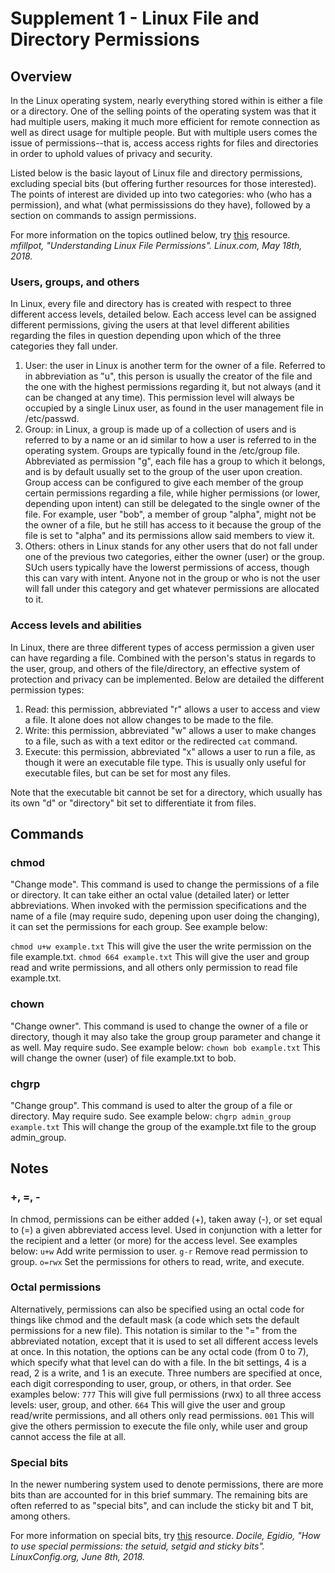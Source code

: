 # Supplement 1 - Linux File and Directory Permissions

## Overview
In the Linux operating system, nearly everything stored within is either a file or a directory.  One of the selling points of the operating system was that it had multiple users, making it much more efficient for remote connection as well as direct usage for multiple people.  But with multiple users comes the issue of permissions--that is, access access rights for files and directories in order to uphold values of privacy and security.

Listed below is the basic layout of Linux file and directory permissions, excluding special bits (but offering further resources for those interested).  The points of interest are divided up into two categories: who (who has a permission), and what (what permississions do they have), followed by a section on commands to assign permissions.

For more information on the topics outlined below, try [this](https://www.linux.com/training-tutorials/understanding-linux-file-permissions/) resource.
*mfillpot, "Understanding Linux File Permissions".  Linux.com, May 18th, 2018.*

### Users, groups, and others
In Linux, every file and directory has is created with respect to three different access levels, detailed below.  Each access level can be assigned different permissions, giving the users at that level different abilities regarding the files in question depending upon which of the three categories they fall under.

 1. User: the user in Linux is another term for the owner of a file.  Referred to in abbreviation as "u", this person is usually the creator of the file and the one with the highest permissions regarding it, but not always (and it can be changed at any time).  This permission level will always be occupied by a single Linux user, as found in the user management file in /etc/passwd.
 2. Group: in Linux, a group is made up of a collection of users and is referred to by a name or an id similar to how a user is referred to in the operating system.  Groups are typically found in the /etc/group file.  Abbreviated as permission "g", each file has a group to which it belongs, and is by default usually set to the group of the user upon creation.  Group access can be configured to give each member of the group certain permissions regarding a file, while higher permissions (or lower, depending upon intent) can still be delegated to the single owner of the file.  For example, user "bob", a member of group "alpha", might not be the owner of a file, but he still has access to it because the group of the file is set to "alpha" and its permissions allow said members to view it.
 3. Others: others in Linux stands for any other users that do not fall under one of the previous two categories, either the owner (user) or the group.  SUch users typically have the lowerst permissions of access, though this can vary with intent.  Anyone not in the group or who is not the user will fall under this category and get whatever permissions are allocated to it.
 
### Access levels and abilities
In Linux, there are three different types of access permission a given user can have regarding a file.  Combined with the person's status in regards to the user, group, and others of the file/directory, an effective system of protection and privacy can be implemented.  Below are detailed the different permission types:

 1. Read: this permission, abbreviated "r" allows a user to access and view a file.  It alone does not allow changes to be made to the file.
 2. Write: this permission, abbreviated "w" allows a user to make changes to a file, such as with a text editor or the redirected ```cat``` command.
 3. Execute: this permission, abbreviated "x" allows a user to run a file, as though it were an executable file type.  This is usually only useful for executable files, but can be set for most any files.
 
Note that the executable bit cannot be set for a directory, which usually has its own "d" or "directory" bit set to differentiate it from files.

## Commands

### chmod
"Change mode".  This command is used to change the permissions of a file or directory.  It can take either an octal value (detailed later) or letter abbreviations.  When invoked with the permission specifications and the name of a file (may require sudo, depening upon user doing the changing), it can set the permissions for each group.  See example below:

```chmod u+w example.txt```  This will give the user the write permission on the file example.txt.
```chmod 664 example.txt```  This will give the user and group read and write permissions, and all others only permission to read file example.txt.

### chown
"Change owner".  This command is used to change the owner of a file or directory, though it may also take the group group parameter and change it as well.  May require sudo.  See example below:
```chown bob example.txt```  This will change the owner (user) of file example.txt to bob.

### chgrp
"Change group".  This command is used to alter the group of a file or directory.  May require sudo.  See example below:
```chgrp admin_group example.txt```  This will change the group of the example.txt file to the group admin_group.

## Notes

### +, =, -
In chmod, permissions can be either added (+), taken away (-), or set equal to (=) a given abbreviated access level.  Used in conjunction with a letter for the recipient and a letter (or more) for the access level.  See examples below:
```u+w```  Add write permission to user.
```g-r```  Remove read permission to group.
```o=rwx```  Set the permissions for others to read, write, and execute.

### Octal permissions
Alternatively, permissions can also be specified using an octal code for things like chmod and the default mask (a code which sets the default permissions for a new file).  This notation is similar to the "=" from the abbreviated notation, except that it is used to set all different access levels at once.  In this notation, the options can be any octal code (from 0 to 7), which specify what that level can do with a file.  In the bit settings, 4 is a read, 2 is a write, and 1 is an execute.  Three numbers are specified at once, each digit corresponding to user, group, or others, in that order.  See examples below:
```777```  This will give full permissions (rwx) to all three access levels: user, group, and other.
```664```  This will give the user and group read/write permissions, and all others only read permissions.
```001```  This will give the others permission to execute the file only, while user and group cannot access the file at all.

### Special bits
In the newer numbering system used to denote permissions, there are more bits than are accounted for in this brief summary.  The remaining bits are often referred to as "special bits", and can include the sticky bit and T bit, among others.

For more information on special bits, try [this](https://linuxconfig.org/how-to-use-special-permissions-the-setuid-setgid-and-sticky-bits) resource.
*Docile, Egidio, "How to use special permissions: the setuid, setgid and sticky bits".  LinuxConfig.org, June 8th, 2018.*